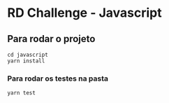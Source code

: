 # RD Challenge - Javascript

## Para rodar o projeto
```
cd javascript
yarn install
```

### Para rodar os testes na pasta

```
yarn test
```
